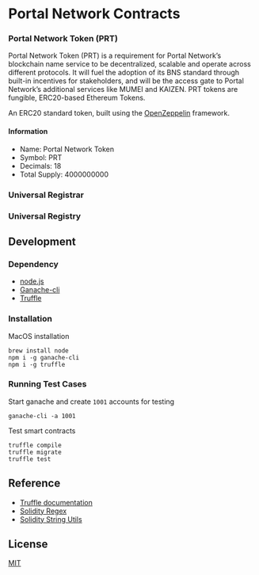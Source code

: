 # Portal Network Contracts

### Portal Network Token (PRT)
Portal Network Token (PRT) is a requirement for Portal Network’s blockchain name service to be decentralized, scalable and operate across different protocols. It will fuel the adoption of its BNS standard through built-in incentives for stakeholders, and will be the access gate to Portal Network’s additional services like MUMEI and KAIZEN. PRT tokens are fungible, ERC20-based Ethereum Tokens.  
  
An ERC20 standard token, built using the [OpenZeppelin](https://github.com/OpenZeppelin/openzeppelin-solidity) framework.

#### Information
- Name: Portal Network Token
- Symbol: PRT
- Decimals: 18
- Total Supply: 4000000000

### Universal Registrar

### Universal Registry

## Development

### Dependency
- [node.js](https://nodejs.org/en/)
- [Ganache-cli](https://github.com/trufflesuite/ganache-cli)
- [Truffle](http://truffleframework.com/docs/getting_started/installation)

### Installation

MacOS installation
```
brew install node
npm i -g ganache-cli
npm i -g truffle
```

### Running Test Cases

Start ganache and create `1001` accounts for testing

```
ganache-cli -a 1001
```

Test smart contracts

```
truffle compile
truffle migrate
truffle test
```

## Reference
- [Truffle documentation](http://truffleframework.com/docs/)
- [Solidity Regex](https://github.com/gnidan/solregex)
- [Solidity String Utils](https://github.com/Arachnid/solidity-stringutils/)

## License
[MIT](./LICENSE)
